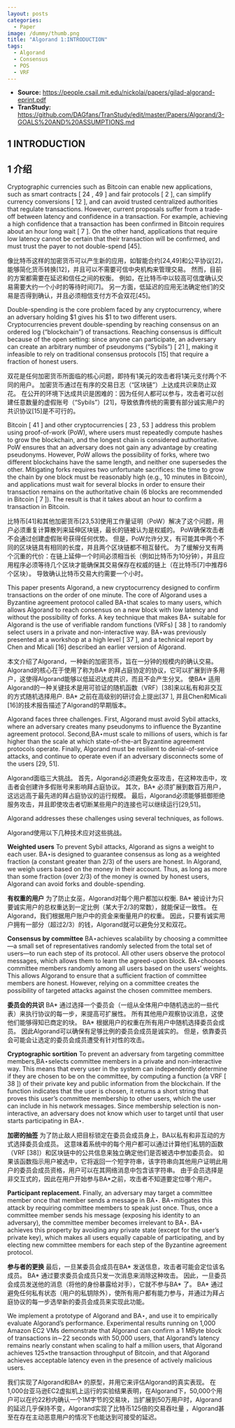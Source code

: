 ```yaml
---
layout: posts
categories:
  - Paper
image: /dummy/thumb.png
title: "Algorand 1:INTRODUCTION"
tags:
  - Algorand
  - Consensus
  - POS
  - VRF
---
```


* **Source:** https://people.csail.mit.edu/nickolai/papers/gilad-algorand-eprint.pdf
* **TranStudy:** https://github.com/DAGfans/TranStudy/edit/master/Papers/Algorand/3-GOALS%20AND%20ASSUMPTIONS.md 

## 1 INTRODUCTION

## 1 介绍

Cryptographic currencies such as Bitcoin can enable new applications, such as smart contracts [ 24 , 49 ] and fair protocols [ 2 ], can simplify currency conversions [ 12 ], and can avoid trusted centralized authorities that regulate transactions. 
However, current proposals suffer from a trade-off between latency and confidence in a transaction. 
For example, achieving a high confidence that a transaction has been confirmed in Bitcoin requires about an hour long wait [ 7 ].
On the other hand, applications that require low latency cannot be certain that their transaction will be confirmed, and must trust the payer to not double-spend [45].

像比特币这样的加密货币可以产生新的应用，如智能合约[24,49]和公平协议[2]，能够简化货币转换[12]，并且可以不需要可信中央机构来管理交易。
然而，目前的方案都需要在延迟和信任之间的权衡。 
例如，在比特币中以较高可信度确认交易需要大约一个小时的等待时间[7]。
另一方面，低延迟的应用无法确定他们的交易是否得到确认，并且必须相信支付方不会双花[45]。

Double-spending is the core problem faced by any cryptocurrency, where an adversary holding $1 gives his $1 to two different users. 
Cryptocurrencies prevent double-spending by reaching consensus on an ordered log (“blockchain”) of transactions. 
Reaching consensus is difficult because of the open setting: since anyone can participate, an adversary can create an arbitrary number of pseudonyms (“Sybils”) [ 21 ], making it infeasible to rely on traditional consensus protocols [15] that require a fraction of honest users.

双花是任何加密货币所面临的核心问题，即持有1美元的攻击者将1美元支付两个不同的用户。
加密货币通过在有序的交易日志（“区块链”）上达成共识来防止双花。
在公开的环境下达成共识是困难的：因为任何人都可以参与，攻击者可以创建任意数量的虚假账号（“Sybils”）[21]，导致依靠传统的需要有部分诚实用户的共识协议[15]是不可行的。

Bitcoin [ 41 ] and other cryptocurrencies [ 23 , 53 ] address this problem using proof-of-work (PoW), where users must repeatedly compute hashes to grow the blockchain, and the longest chain is considered authoritative. 
PoW ensures that an adversary does not gain any advantage by creating pseudonyms. 
However, PoW allows the possibility of forks, where two different blockchains have the same length, and neither one supersedes the other. 
Mitigating forks requires two unfortunate sacrifices: the time to grow the chain by one block must be reasonably high (e.g., 10 minutes in Bitcoin), and applications must wait for several blocks in order to ensure their transaction remains on the authoritative chain (6 blocks are recommended in Bitcoin [ 7 ]). 
The result is that it takes about an hour to confirm a transaction in Bitcoin.

比特币[41]和其他加密货币[23,53]使用工作量证明（PoW）解决了这个问题，用户必须重复计算散列来延伸区块链，最长的链被认为是权威的。
PoW确保攻击者不会通过创建虚假账号获得任何优势。
但是，PoW允许分叉，有可能其中两个不同的区块链具有相同的长度，并且两个区块链都不相互替代。
为了缓解分叉有两个沉重的代价：在链上延伸一个时间必须相当长（例如比特币为10分钟），并且应用程序必须等待几个区块才能确保其交易保存在权威的链上（在比特币[7]中推荐6个区块）。
导致确认比特币交易大约需要一个小时。

This paper presents Algorand, a new cryptocurrency designed to confirm transactions on the order of one minute.
The core of Algorand uses a Byzantine agreement protocol called BA⋆that scales to many users, which allows Algorand to reach consensus on a new block with low latency and without the possibility of forks. 
A key technique that makes BA⋆ suitable for Algorand is the use of verifiable random functions (VRFs) [ 38 ] to randomly select users in a private and non-interactive way.
BA⋆was previously presented at a workshop at a high level [ 37 ], and a technical report by Chen and Micali [16] described an earlier version of Algorand.

本文介绍了Algorand，一种新的加密货币，旨在一分钟的规模内的确认交易。
Algorand的核心在于使用了称为BA* 的拜占庭协定的协议，它可以扩展到许多用户，这使得Algorand能够以低延迟达成共识，而且不会产生分叉。
使BA* 适用Algorand的一种关键技术是用可验证的随机函数（VRF）[38]来以私有和非交互的方式随机选择用户.
BA* 之前在高级别的研讨会上提出[37 ], 并且Chen和Micali [16]的技术报告描述了Algorand的早期版本。

Algorand faces three challenges. 
First, Algorand must avoid Sybil attacks, where an adversary creates many pseudonyms to influence the Byzantine agreement protocol.
Second,BA⋆must scale to millions of users, which is far higher than the scale at which state-of-the-art Byzantine agreement protocols operate. 
Finally, Algorand must be resilient to denial-of-service attacks, and continue to operate even if an adversary disconnects some of the users [29, 51].

Algorand面临三大挑战。
首先，Algorand必须避免女巫攻击，在这种攻击中，攻击者会创建许多假账号来影响拜占庭协议。
其次，BA* 必须扩展到数百万用户，这远远高于最先进的拜占庭协议的运行规模。
最后，Algorand必须能够抵御拒绝服务攻击，并且即使攻击者切断某些用户的连接也可以继续运行[29,51]。

Algorand addresses these challenges using several techniques, as follows.

Algorand使用以下几种技术应对这些挑战。

**Weighted users** 
To prevent Sybil attacks, Algorand as signs a weight to each user.
BA⋆is designed to guarantee consensus as long as a weighted fraction (a constant greater than 2/3) of the users are honest. 
In Algorand, we weigh users based on the money in their account. 
Thus, as long as more than some fraction (over 2/3) of the money is owned by honest users, Algorand can avoid forks and double-spending.

**有权重的用户** 
为了防止女巫，Algorand对每个用户都加以权衡.
BA* 被设计为只要诚实用户的总权重达到一定比例（某大于2/3的常数），就能保证一致性。
在Algorand，我们根据用户账户中的资金来衡量用户的权重。
因此，只要有诚实用户拥有一部分（超过2/3）的钱，Algorand就可以避免分叉和双花。

**Consensus by committee** 
BA⋆achieves scalability by choosing a committee—a small set of representatives randomly selected from the total set of users—to run each step of its protocol. 
All other users observe the protocol messages, which allows them to learn the agreed-upon block.
BA⋆chooses committee members randomly among all users based on the users’ weights. 
This allows Algorand to ensure that a sufficient fraction of committee members are honest.
However, relying on a committee creates the possibility of targeted attacks against the chosen committee members.

**委员会的共识** 
BA* 通过选择一个委员会（一组从全体用户中随机选出的一些代表）来执行协议的每一步，来提高可扩展性。
所有其他用户观察协议消息，这使他们能够得知已商定的块。
BA* 根据用户的权重在所有用户中随机选择委员会成员。
因此Algorand可以确保有足够比例的委员会成员是诚实的。
但是，依靠委员会可能会让选定的委员会成员遭受有针对性的攻击。

**Cryptographic sortition** 
To prevent an adversary from targeting committee members,BA⋆selects committee members in a private and non-interactive way. 
This means that every user in the system can independently determine if they are chosen to be on the committee, by computing a function (a VRF [ 38 ]) of their private key and public information from the blockchain. 
If the function indicates that the user is chosen, it returns a short string that proves this user’s committee membership to other users, which the user can include in his network messages. 
Since membership selection is non-interactive, an adversary does not know which user to target until that user starts participating in BA⋆.

**加密的抽签**
为了防止敌人把目标锁定在委员会成员身上，BA以私有和非互动的方式选择委员会成员。
这意味着系统中的每个用户都可以通过计算他们私钥的函数（VRF [38]）和区块链中的公共信息来独立确定他们是否被选中参加委员会。
如果该函数指示用户被选中，它将返回一个短字符串，该字符串向其他用户证明此用户的委员会成员资格，用户可以在其网络消息中包含该字符串。
由于会员选择是非交互式的，因此在用户开始参与BA*之前，攻击者不知道要定位哪个用户。

**Participant replacement.** 
Finally, an adversary may target a committee member once that member sends a message in BA⋆.
BA⋆mitigates this attack by requiring committee members to speak just once. 
Thus, once a committee member sends his message (exposing his identity to an adversary), the committee member becomes irrelevant to BA⋆. 
BA⋆ achieves this property by avoiding any private state (except for the user’s private key), which makes all users equally capable of participating, and by electing new committee members for each step of the Byzantine agreement protocol.

**参与者的更换**
最后，一旦某委员会成员在BA* 发送信息，攻击者可能会定位该名成员。
BA* 通过要求委员会成员只发一次消息来消除这种攻击。
因此，一旦委员会成员发送他的消息（将他的身份暴露给对手），它就不参与BA* 了。
BA* 通过避免任何私有状态（用户的私钥除外），使所有用户都有能力参与，并通过为拜占庭协议的每一步选举新的委员会成员来实现此功能。

We implement a prototype of Algorand and BA⋆, and use it to empirically evaluate Algorand’s performance. Experimental results running on 1,000 Amazon EC2 VMs demonstrate that Algorand can confirm a 1 MByte block of transactions in∼22 seconds with 50,000 users, that Algorand’s latency remains nearly constant when scaling to half a million users, that Algorand achieves 125×the transaction throughput of Bitcoin, and that Algorand achieves acceptable latency even in the presence of actively malicious users.

我们实现了Algorand和BA* 的原型，并用它来评估Algorand的真实表现。 
在1,000台亚马逊EC2虚拟机上运行的实验结果表明，在Algorand下，50,000个用户可以在约22秒内确认一个1M字节的交易块，当扩展到50万用户时，Algorand的延迟几乎保持不变，Algorand实现了比特币125倍的交易吞吐量 ，Algorand甚至在存在主动恶意用户的情况下也能达到可接受的延迟。
